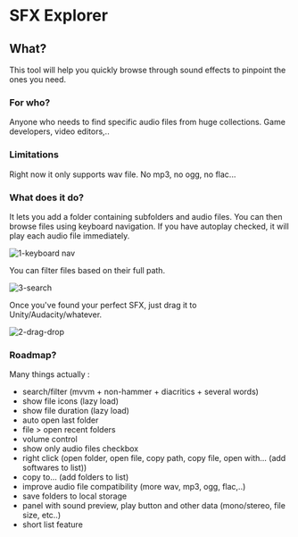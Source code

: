 # SFX Explorer

## What?
This tool will help you quickly browse through sound effects to pinpoint the ones you need.

### For who?
Anyone who needs to find specific audio files from huge collections. Game developers, video editors,..

### Limitations
Right now it only supports wav file. No mp3, no ogg, no flac...

### What does it do?
It lets you add a folder containing subfolders and audio files.
You can then browse files using keyboard navigation. If you have autoplay checked, it will play each audio file immediately.

![1-keyboard nav](https://user-images.githubusercontent.com/1586515/178749559-d33252af-234d-4e51-bc5e-df94abed1302.gif)

You can filter files based on their full path.

![3-search](https://user-images.githubusercontent.com/1586515/178749594-383121db-e052-4a96-9616-22b3bf4cc2a6.gif)

Once you've found your perfect SFX, just drag it to Unity/Audacity/whatever.

![2-drag-drop](https://user-images.githubusercontent.com/1586515/178748573-a0704856-f3f6-4c43-bc9f-cfe6317c21df.gif)


### Roadmap?
Many things actually :

- search/filter (mvvm + non-hammer + diacritics + several words)
- show file icons (lazy load)
- show file duration (lazy load)
- auto open last folder
- file > open recent folders
- volume control
- show only audio files checkbox
- right click (open folder, open file, copy path, copy file, open with... (add softwares to list))
- copy to... (add folders to list)
- improve audio file compatibility (more wav, mp3, ogg, flac,..)
- save folders to local storage
- panel with sound preview, play button and other data (mono/stereo, file size, etc..)
- short list feature

